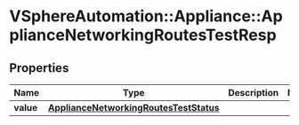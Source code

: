 # VSphereAutomation::Appliance::ApplianceNetworkingRoutesTestResp

## Properties
Name | Type | Description | Notes
------------ | ------------- | ------------- | -------------
**value** | [**ApplianceNetworkingRoutesTestStatus**](ApplianceNetworkingRoutesTestStatus.md) |  | 


